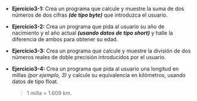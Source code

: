* **Ejercicio3-1:** Crea un programa que calcule y muestre la suma de dos números de dos cifras ***(de tipo byte)*** que introduzca el usuario.

* **Ejercicio3-2:** Crea un programa que pida al usuario su año de nacimiento y el año actual ***(usando datos de tipo short)*** y halle la diferencia de ambos para obtener su edad.

* **Ejercicio3-3:** Crea un programa que calcule y muestre la división de dos números reales de doble precisión introducidos por el usuario.

* **Ejercicio3-4:** Crea un programa que pida al usuario una longitud en millas *(por ejemplo, 3)* y calcule su equivalencia en kilómetros, usando datos de tipo float.
  
  >1 milla = 1.609 km.